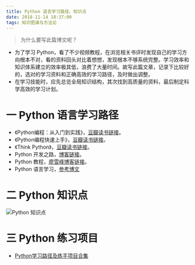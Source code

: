 ```yaml
---
title: Python 语言学习路径、知识点
date: 2018-11-14 18:37:00
tags: 知识图谱与方法论
---
```

> 为什么要写此篇博文呢？
- 为了学习 Python，看了不少视频教程，在浏览相关书评时发现自己的学习方向根本不对，看的资料回头对比着想想，发现根本不够系统完整。学习效率和知识体系建立的效率极其低，浪费了大量时间。故写此篇文章，记录下比较好的，选对的学习资料和正确高效的学习路径，及时做出调整。
- 在学习技能时，应先总览全局知识结构，其次找到高质量的资料，最后制定科学高效的学习计划。

# 一 Python 语言学习路径
- 《Python编程：从入门到实践》，[豆瓣读书链接](https://book.douban.com/subject/26829016/)。
- 《Python编程快速上手》，[豆瓣读书链接](https://book.douban.com/subject/26836700/)。
- 《Think Python》，[豆瓣读书链接](https://book.douban.com/subject/26634683/)。
- Python 开发之路，[博客链接](https://www.cnblogs.com/linhaifeng/p/7278389.html)。
- Python 教程，[廖雪峰博客链接](https://www.liaoxuefeng.com/wiki/0014316089557264a6b348958f449949df42a6d3a2e542c000)。
- Python 语言学习，[参考博文](https://www.cnblogs.com/linhaifeng/p/7278389.html)

# 二 Python 知识点
![Python 知识点](图1.PNG)

# 三 Python 练习项目
- [Python学习路径及练手项目合集](https://zhuanlan.zhihu.com/p/23561159)
